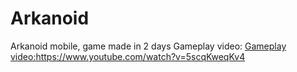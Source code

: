 # Arkanoid
Arkanoid mobile, game made in 2 days
Gameplay video:
[Gameplay video:](https://www.youtube.com/watch?v=5scqKweqKv4)https://www.youtube.com/watch?v=5scqKweqKv4
